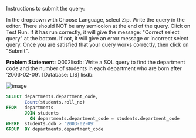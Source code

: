 Instructions to submit the query:

In the dropdown with Choose Language, select Zip.
Write the query in the editor. There should NOT be any semicolon at the end of the query. 
Click on Test Run.
If it has run correctly, it will give the message: "Correct select query" at the bottom.
If not, it will give an error message or incorrect select query.
Once you are satisfied that your query works correctly, then click on "Submit".

**Problem Statement:**
Q002lisdb: Write a SQL query to find the department code and the number of students in each department who are born after '2003-02-09'. [Database: LIS] lisdb:

![image](https://github.com/nelsondsouza/iitm-dbms/assets/19646977/82c380ff-a131-4bdf-8786-15cebef31680)

```sql
SELECT departments.department_code,
       Count(students.roll_no)
FROM   departments
       JOIN students
         ON departments.department_code = students.department_code
WHERE  students.dob > '2003-02-09'
GROUP  BY departments.department_code 
```

